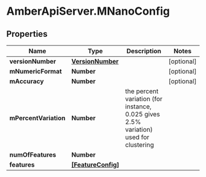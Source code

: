 # AmberApiServer.MNanoConfig

## Properties
Name | Type | Description | Notes
------------ | ------------- | ------------- | -------------
**versionNumber** | [**VersionNumber**](VersionNumber.md) |  | [optional] 
**mNumericFormat** | **Number** |  | [optional] 
**mAccuracy** | **Number** |  | [optional] 
**mPercentVariation** | **Number** | the percent variation (for instance, 0.025 gives 2.5% variation) used for clustering | 
**numOfFeatures** | **Number** |  | 
**features** | [**[FeatureConfig]**](FeatureConfig.md) |  | 
